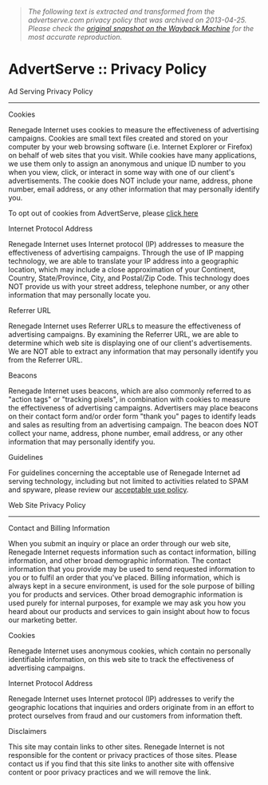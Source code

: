 > *The following text is extracted and transformed from the advertserve.com privacy policy that was archived on 2013-04-25. Please check the [original snapshot on the Wayback Machine](https://web.archive.org/web/20130425084906id_/http%3A//www.advertserve.com/privacy.html) for the most accurate reproduction.*

# AdvertServe :: Privacy Policy

Ad Serving Privacy Policy

* * *

Cookies

Renegade Internet uses cookies to measure the effectiveness of advertising campaigns. Cookies are small text files created and stored on your computer by your web browsing software (i.e. Internet Explorer or Firefox) on behalf of web sites that you visit. While cookies have many applications, we use them only to assign an anonymous and unique ID number to you when you view, click, or interact in some way with one of our client's advertisements. The cookie does NOT include your name, address, phone number, email address, or any other information that may personally identify you. 

To opt out of cookies from AdvertServe, please [click here](https://web.archive.org/cgi-bin/optout.pl)

Internet Protocol Address

Renegade Internet uses Internet protocol (IP) addresses to measure the effectiveness of advertising campaigns. Through the use of IP mapping technology, we are able to translate your IP address into a geographic location, which may include a close approximation of your Continent, Country, State/Province, City, and Postal/Zip Code. This technology does NOT provide us with your street address, telephone number, or any other information that may personally locate you. 

Referrer URL

Renegade Internet uses Referrer URLs to measure the effectiveness of advertising campaigns. By examining the Referrer URL, we are able to determine which web site is displaying one of our client's advertisements. We are NOT able to extract any information that may personally identify you from the Referrer URL. 

Beacons

Renegade Internet uses beacons, which are also commonly referred to as "action tags" or "tracking pixels", in combination with cookies to measure the effectiveness of advertising campaigns. Advertisers may place beacons on their contact form and/or order form "thank you" pages to identify leads and sales as resulting from an advertising campaign. The beacon does NOT collect your name, address, phone number, email address, or any other information that may personally identify you. 

Guidelines

For guidelines concerning the acceptable use of Renegade Internet ad serving technology, including but not limited to activities related to SPAM and spyware, please review our [acceptable use policy](https://web.archive.org/acceptableuse.html). 

Web Site Privacy Policy

* * *

Contact and Billing Information

When you submit an inquiry or place an order through our web site, Renegade Internet requests information such as contact information, billing information, and other broad demographic information. The contact information that you provide may be used to send requested information to you or to fulfil an order that you've placed. Billing information, which is always kept in a secure environment, is used for the sole purpose of billing you for products and services. Other broad demographic information is used purely for internal purposes, for example we may ask you how you heard about our products and services to gain insight about how to focus our marketing better. 

Cookies

Renegade Internet uses anonymous cookies, which contain no personally identifiable information, on this web site to track the effectiveness of advertising campaigns. 

Internet Protocol Address

Renegade Internet uses Internet protocol (IP) addresses to verify the geographic locations that inquiries and orders originate from in an effort to protect ourselves from fraud and our customers from information theft. 

Disclaimers

This site may contain links to other sites. Renegade Internet is not responsible for the content or privacy practices of those sites. Please contact us if you find that this site links to another site with offensive content or poor privacy practices and we will remove the link. 
